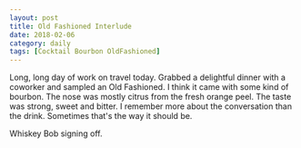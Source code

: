 ```yaml
---
layout: post
title: Old Fashioned Interlude
date: 2018-02-06
category: daily
tags: [Cocktail Bourbon OldFashioned]
---
```


Long, long day of work on travel today. Grabbed a delightful dinner with a coworker and sampled an Old Fashioned. I think it came with some kind of bourbon. The nose was mostly citrus from the fresh orange peel. The taste was strong, sweet and bitter. I remember more about the conversation than the drink. Sometimes that's the way it should be.

Whiskey Bob signing off.
